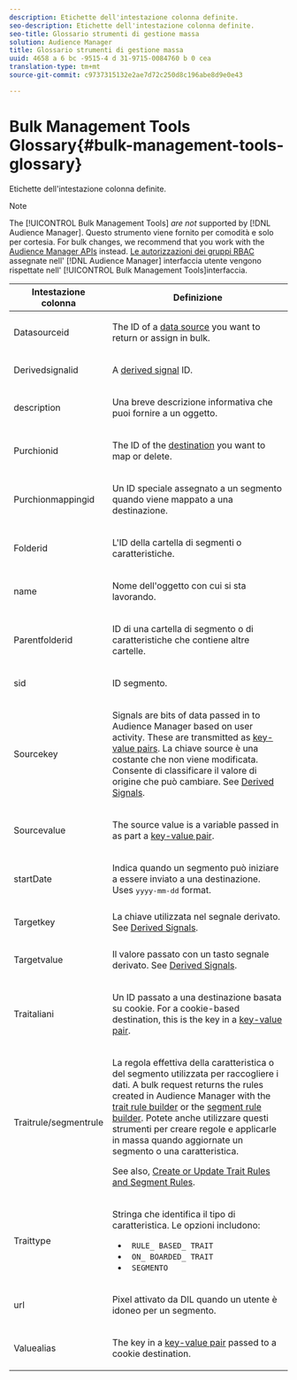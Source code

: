 ```yaml
---
description: Etichette dell'intestazione colonna definite.
seo-description: Etichette dell'intestazione colonna definite.
seo-title: Glossario strumenti di gestione massa
solution: Audience Manager
title: Glossario strumenti di gestione massa
uuid: 4658 a 6 bc -9515-4 d 31-9715-0084760 b 0 cea
translation-type: tm+mt
source-git-commit: c9737315132e2ae7d72c250d8c196abe8d9e0e43

---
```



# Bulk Management Tools Glossary{#bulk-management-tools-glossary}

Etichette dell'intestazione colonna definite.

<!-- 

<p>r_bulk_glossary.xml </p>

 -->

>[!NOTE]
>
>The [!UICONTROL Bulk Management Tools] *are not* supported by [!DNL Audience Manager]. Questo strumento viene fornito per comodità e solo per cortesia. For bulk changes, we recommend that you work with the [Audience Manager APIs](../../api/rest-api-main/aam-api-getting-started.md) instead. [Le autorizzazioni dei gruppi RBAC](../../features/administration/administration-overview.md) assegnate nell' [!DNL Audience Manager] interfaccia utente vengono rispettate nell' [!UICONTROL Bulk Management Tools]interfaccia.

<table id="table_2C2BC2FB3EFC443C9A5AE18EFC6FABFD"> 
 <thead> 
  <tr> 
   <th colname="col1" class="entry"> Intestazione colonna </th> 
   <th colname="col2" class="entry"> Definizione </th> 
  </tr> 
 </thead>
 <tbody> 
  <tr> 
   <td colname="col1"> <p> <span class="term"> Datasourceid</span> </p> </td> 
   <td colname="col2"> <p>The ID of a <a href="../../features/datasources-list-and-settings.md#data-sources-list-and-settings"> data source</a> you want to return or assign in bulk. </p> </td> 
  </tr> 
  <tr> 
   <td colname="col1"> <p> <span class="term"> Derivedsignalid</span> </p> </td> 
   <td colname="col2"> <p>A <a href="../../features/derived-signals.md"> derived signal</a> ID. </p> </td> 
  </tr> 
  <tr> 
   <td colname="col1"> <p> <span class="term"> description</span> </p> </td> 
   <td colname="col2"> <p>Una breve descrizione informativa che puoi fornire a un oggetto. </p> </td> 
  </tr> 
  <tr> 
   <td colname="col1"> <p> <span class="term"> Purchionid</span> </p> </td> 
   <td colname="col2"> <p>The ID of the <a href="../../features/destinations/destinations.md"> destination</a> you want to map or delete. </p> </td> 
  </tr> 
  <tr> 
   <td colname="col1"> <p> <span class="term"> Purchionmappingid</span> </p> </td> 
   <td colname="col2"> <p>Un ID speciale assegnato a un segmento quando viene mappato a una destinazione. </p> </td> 
  </tr> 
  <tr> 
   <td colname="col1"> <p> <span class="term"> Folderid</span> </p> </td> 
   <td colname="col2"> <p>L'ID della cartella di segmenti o caratteristiche. </p> </td> 
  </tr> 
  <tr> 
   <td colname="col1"> <p> <span class="term"> name</span> </p> </td> 
   <td colname="col2"> <p>Nome dell'oggetto con cui si sta lavorando. </p> </td> 
  </tr> 
  <tr> 
   <td colname="col1"> <p> <span class="term"> Parentfolderid</span> </p> </td> 
   <td colname="col2"> <p>ID di una cartella di segmento o di caratteristiche che contiene altre cartelle. </p> </td> 
  </tr> 
  <tr> 
   <td colname="col1"> <p> <span class="term"> sid</span> </p> </td> 
   <td colname="col2"> <p>ID segmento. </p> </td> 
  </tr> 
  <tr> 
   <td colname="col1"> <p> <span class="term"> Sourcekey</span> </p> </td> 
   <td colname="col2"> <p>Signals are bits of data passed in to <span class="keyword"> Audience Manager</span> based on user activity. These are transmitted as <a href="../../reference/key-value-pairs-explained.md"> key-value pairs</a>. La chiave source è una costante che non viene modificata. Consente di classificare il valore di origine che può cambiare. See <a href="../../features/derived-signals.md"> Derived Signals</a>. </p> </td> 
  </tr> 
  <tr> 
   <td colname="col1"> <p> <span class="term"> Sourcevalue</span> </p> </td> 
   <td colname="col2"> <p>The source value is a variable passed in as part a <a href="../../reference/key-value-pairs-explained.md"> key-value pair</a>. </p> </td> 
  </tr> 
  <tr> 
   <td colname="col1"> <p> <span class="term"> startDate</span> </p> </td> 
   <td colname="col2"> <p>Indica quando un segmento può iniziare a essere inviato a una destinazione. Uses <tt>yyyy-mm-dd</tt> format. </p> </td> 
  </tr> 
  <tr> 
   <td colname="col1"> <p> <span class="term"> Targetkey</span> </p> </td> 
   <td colname="col2">La chiave utilizzata nel segnale derivato. See <a href="../../features/derived-signals.md"> Derived Signals</a>. </td> 
  </tr> 
  <tr> 
   <td colname="col1"> <p> <span class="term"> Targetvalue</span> </p> </td> 
   <td colname="col2"> <p>Il valore passato con un tasto segnale derivato. See <a href="../../features/derived-signals.md"> Derived Signals</a>. </p> </td> 
  </tr> 
  <tr> 
   <td colname="col1"> <p> <span class="term"> Traitaliani</span> </p> </td> 
   <td colname="col2"> <p>Un ID passato a una destinazione basata su cookie. For a cookie-based destination, this is the key in a <a href="../../reference/key-value-pairs-explained.md"> key-value pair</a>. </p> </td> 
  </tr> 
  <tr> 
   <td colname="col1"> <p> <span class="term"> Traitrule/segmentrule</span> </p> </td> 
   <td colname="col2"> <p>La regola effettiva della caratteristica o del segmento utilizzata per raccogliere i dati. A bulk request returns the rules created in <span class="keyword"> Audience Manager</span> with the <a href="../../features/traits/about-trait-builder.md"> trait rule builder</a> or the <a href="../../features/segments/segment-builder.md"> segment rule builder</a>. Potete anche utilizzare questi strumenti per creare regole e applicarle in massa quando aggiornate un segmento o una caratteristica. </p> <p>See also, <a href="../../reference/bulk-management-tools/bulk-rules.md"> Create or Update Trait Rules and Segment Rules</a>. </p> </td> 
  </tr> 
  <tr> 
   <td colname="col1"> <p> <span class="term"> Traittype</span> </p> </td> 
   <td colname="col2"> <p>Stringa che identifica il tipo di caratteristica. Le opzioni includono: </p> 
    <ul id="ul_AB5B4F87B14241DCBBE44B0B7BD4EF72"> 
     <li id="li_21F9412CDDC64FAA888C6542E284C436"> <code> RULE_ BASED_ TRAIT</code> </li> 
     <li id="li_5A5EA9A1EC5C45C991875EBBE7979A5A"> <code> ON_ BOARDED_ TRAIT </code> </li> 
     <li id="li_F38B58ADE3324E97A71E3F94F11945BE"> <code> SEGMENTO</code> </li> 
    </ul> </td> 
  </tr> 
  <tr> 
   <td colname="col1"> <p> <span class="term"> url</span> </p> </td> 
   <td colname="col2"> <p>Pixel attivato da DIL quando un utente è idoneo per un segmento. </p> </td> 
  </tr> 
  <tr> 
   <td colname="col1"> <p> <span class="term"> Valuealias</span> </p> </td> 
   <td colname="col2"> <p>The key in a <a href="../../reference/key-value-pairs-explained.md"> key-value pair</a> passed to a cookie destination. </p> </td> 
  </tr> 
 </tbody> 
</table>

